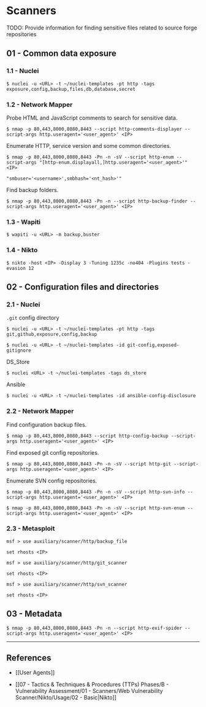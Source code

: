 # Scanners

TODO: Provide information for finding sensitive files related to source forge repositories

## 01 - Common data exposure

### 1.1 - Nuclei

```
$ nuclei -u <URL> -t ~/nuclei-templates -pt http -tags exposure,config,backup,files,db,database,secret
```

### 1.2 - Network Mapper

Probe HTML and JavaScript comments to search for sensitive data.

```
$ nmap -p 80,443,8000,8080,8443 --script http-comments-displayer --script-args http.useragent='<user_agent>' <IP>
```

Enumerate HTTP, service version and some common directories.

```
$ nmap -p 80,443,8000,8080,8443 -Pn -n -sV --script http-enum --script-args "[http-enum.displayall,]http.useragent='<user_agent>'" <IP>

"smbuser='<username>',smbhash='<nt_hash>'"
```

Find backup folders.

```
$ nmap -p 80,443,8000,8080,8443 -Pn -n --script http-backup-finder --script-args http.useragent='<user_agent>' <IP>
```

### 1.3 - Wapiti

```
$ wapiti -u <URL> -m backup,buster
```

### 1.4 - Nikto

```
$ nikto -host <IP> -Display 3 -Tuning 1235c -no404 -Plugins tests -evasion 12
```

## 02 - Configuration files and directories

### 2.1 - Nuclei

`.git` config directory

```
$ nuclei -u <URL> -t ~/nuclei-templates -pt http -tags git,github,exposure,config,backup

$ nuclei -u <URL> -t ~/nuclei-templates -id git-config,exposed-gitignore
```

DS_Store

```
$ nuclei <URL> -t ~/nuclei-templates -tags ds_store
```

Ansible

```
$ nuclei -u <URL> -t ~/nuclei-templates -id ansible-config-disclosure
```

### 2.2 - Network Mapper

Find configuration backup files.

```
$ nmap -p 80,443,8000,8080,8443 --script http-config-backup --script-args http.useragent='<user_agent>' <IP>
```

Find exposed git config repositories.

```
$ nmap -p 80,443,8000,8080,8443 -Pn -n -sV --script http-git --script-args http.useragent='<user_agent>' <IP>
```

Enumerate SVN config repositories.

```
$ nmap -p 80,443,8000,8080,8443 -Pn -n -sV --script http-svn-info --script-args http.useragent='<user_agent>' <IP>

$ nmap -p 80,443,8000,8080,8443 -Pn -n -sV --script http-svn-enum --script-args http.useragent='<user_agent>' <IP>
```

### 2.3 - Metasploit

```
msf > use auxiliary/scanner/http/backup_file

set rhosts <IP>
```

```
msf > use auxiliary/scanner/http/git_scanner

set rhosts <IP>
```

```
msf > use auxiliary/scanner/http/svn_scanner

set rhosts <IP>
```

## 03 - Metadata

```
$ nmap -p 80,443,8000,8080,8443 -Pn -n --script http-exif-spider --script-args http.useragent='<user_agent>' <IP>
```

---
## References

- [[User Agents]]

- [[07 - Tactics & Techniques & Procedures (TTPs) Phases/B - Vulnerability Assessment/01 - Scanners/Web Vulnerability Scanner/Nikto/Usage/02 - Basic|Nikto]]